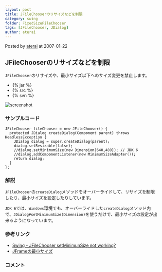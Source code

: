 ```yaml
---
layout: post
title: JFileChooserのリサイズなどを制限
category: swing
folder: FixedSizeFileChooser
tags: [JFileChooser, JDialog]
author: aterai
---
```


Posted by [aterai](http://terai.xrea.jp/aterai.html) at 2007-01-22

## JFileChooserのリサイズなどを制限
`JFileChooser`のリサイズや、最小サイズ以下へのサイズ変更を禁止します。

- {% jar %}
- {% src %}
- {% svn %}

<!-- dummy comment line for breaking list -->

![screenshot](https://lh6.googleusercontent.com/_9Z4BYR88imo/TQTM16q-C_I/AAAAAAAAAZ0/i21vjp9vPjc/s800/FixedSizeFileChooser.png)

### サンプルコード
<pre class="prettyprint"><code>JFileChooser fileChooser = new JFileChooser() {
  protected JDialog createDialog(Component parent) throws HeadlessException {
    JDialog dialog = super.createDialog(parent);
    dialog.setResizable(false);
    //dialog.setMinimumSize(new Dimension(640,480)); // JDK 6
    //dialog.addComponentListener(new MinimumSizeAdapter());
    return dialog;
  }
};
</code></pre>

### 解説
`JFileChooser`の`createDialog`メソッドをオーバーライドして、リサイズを制限したり、最小サイズを設定したりしています。

`JDK 6`では、`Windows`環境でも、オーバーライドした`createDialog`メソッド内で、`JDialog#setMinimumSize(Dimension)`を使うだけで、最小サイズの設定が出来るようになっています。

### 参考リンク
- [Swing - JFileChooser setMinimunSize not working?](https://forums.oracle.com/message/5805573)
- [JFrameの最小サイズ](http://terai.xrea.jp/Swing/MinimumFrame.html)

<!-- dummy comment line for breaking list -->

### コメント
